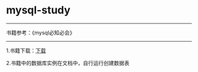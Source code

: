 # mysql-study
***
书籍参考：《mysql必知必会》

---

1.书籍下载：[下载](http://vdisk.weibo.com/s/dbMpuweRAEEb3)

2.书籍中的数据库实例在文档中，自行运行创建数据表